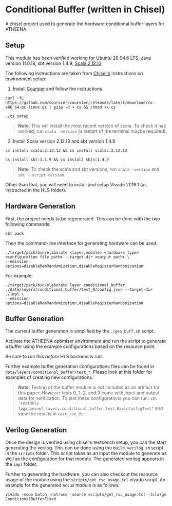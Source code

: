# Conditional Buffer (written in Chisel)

A chisel project used to generate the hardware conditional buffer layers for ATHEENA.

## Setup

This module has been verified working for Ubuntu 20.04.6 LTS, Java version 11.0.18, sbt version 1.4.9, [Scala 2.12.13](https://www.scala-lang.org/download/2.12.13.html)

The following instructions are taken from [Chisel's](https://github.com/chipsalliance/chisel3) instructions on environment setup:

1. Install [Coursier](https://docs.scala-lang.org/getting-started/index.html#using-the-scala-installer-recommended-way) and follow the instructions.

```
curl -fL https://github.com/coursier/coursier/releases/latest/download/cs-x86_64-pc-linux.gz | gzip -d > cs && chmod +x cs 

./cs setup
```

> **Note**: This will install the most recent version of scala. To check it has worked, run `scala -version` (a restart of the terminal maybe required).

2. Install Scala version 2.12.13 and sbt version 1.4.9

```
cs install scala:2.12.13 && cs install scalac:2.12.13

cs install sbt:1.4.9 && cs install sbtn:1.4.9
```
> **Note**: To check the scala and sbt versions, run `scala -version` and `sbt --script-version`.

Other than that, you will need to install and setup Vivado 2019.1 (as instructed in the HLS folder).

## Hardware Generation

First, the project needs to be regenerated. This can be done with the two
following commands:

```
sbt pack
```

Then the command-line interface for generating hardware can be used.

```
./target/pack/bin/elaborate <layer,module> <hardware type> <configuration file path> --target-dir <output path> \
--emission-options=disableMemRandomization,disableRegisterRandomization
```

For example:
```
./target/pack/bin/elaborate layer conditional_buffer ./data/layers/conditional_buffer/test_0/config.json --target-dir ./impl \
--emission-options=disableMemRandomization,disableRegisterRandomization
```

## Buffer Generation

The current buffer generation is simplified by the `./gen_buff.sh` script. 

Activate the ATHEENA optimiser environment and run the script to generate a buffer using the example configurations based on the resource point. 

Be sure to run this *before* HLS backend is run.

Further example buffer generation configurations files can be found in `data/layers/conditional_buffer/test_*`. Please look at this folder for examples of creating new configurations.

> **Note**: Testing of the buffer module is not included as an artifact for this paper. However tests 0, 1, 2, and 3 come with input and output data for verification.
> To test these configurations you can run: `sbt "testOnly fpgaconvnet.layers.conditional_buffer_test.BasicConfigTest"` and view the results in `test_run_dir`.

## Verilog Generation

Once the design is verified using chisel's testbench setup, you can the start generating the verilog. This can be done using the `build_verilog.sh` script in the `scripts` folder. This script takes as an input the module to generate as well as the configuration for that module. The generated verilog appears in the `impl` folder.

Further to generating the hardware, you can also checkout the resource usage of the module using the `scripts/get_rsc_usage.tcl` vivado script. An example for the generated `Accum` module is as follows:

```
vivado -mode batch -notrace -source scripts/get_rsc_usage.tcl -tclargs ConditionalBufferFixed
```
